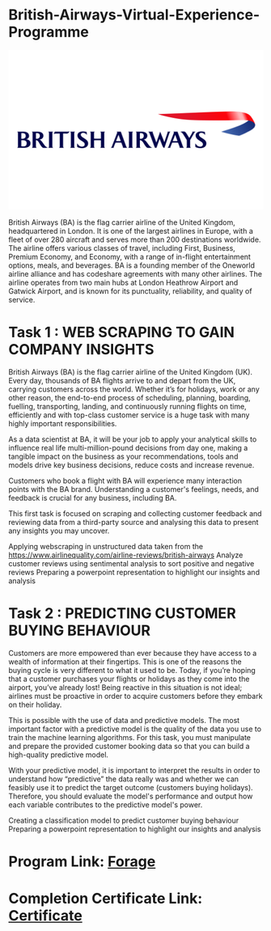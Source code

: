 # British-Airways-Virtual-Experience-Programme

<img src="https://raw.githubusercontent.com/Thandokazi-Dlamini/British-Airways-Virtual-Experience-Programme/main/British-Airways-Logo.png" alt="British Airways">

British Airways (BA) is the flag carrier airline of the United Kingdom, headquartered in London. It is one of the largest airlines in Europe, with a fleet of over 280 aircraft and serves more than 200 destinations worldwide. The airline offers various classes of travel, including First, Business, Premium Economy, and Economy, with a range of in-flight entertainment options, meals, and beverages. BA is a founding member of the Oneworld airline alliance and has codeshare agreements with many other airlines. The airline operates from two main hubs at London Heathrow Airport and Gatwick Airport, and is known for its punctuality, reliability, and quality of service.

# Task 1 : WEB SCRAPING TO GAIN COMPANY INSIGHTS
British Airways (BA) is the flag carrier airline of the United Kingdom (UK). Every day, thousands of BA flights arrive to and depart from the UK, carrying customers across the world. Whether it’s for holidays, work or any other reason, the end-to-end process of scheduling, planning, boarding, fuelling, transporting, landing, and continuously running flights on time, efficiently and with top-class customer service is a huge task with many highly important responsibilities.

As a data scientist at BA, it will be your job to apply your analytical skills to influence real life multi-million-pound decisions from day one, making a tangible impact on the business as your recommendations, tools and models drive key business decisions, reduce costs and increase revenue.

Customers who book a flight with BA will experience many interaction points with the BA brand. Understanding a customer's feelings, needs, and feedback is crucial for any business, including BA.

This first task is focused on scraping and collecting customer feedback and reviewing data from a third-party source and analysing this data to present any insights you may uncover.

Applying webscraping in unstructured data taken from the https://www.airlinequality.com/airline-reviews/british-airways
Analyze customer reviews using sentimental analysis to sort positive and negative reviews
Preparing a powerpoint representation to highlight our insights and analysis
# Task 2 : PREDICTING CUSTOMER BUYING BEHAVIOUR
Customers are more empowered than ever because they have access to a wealth of information at their fingertips. This is one of the reasons the buying cycle is very different to what it used to be. Today, if you’re hoping that a customer purchases your flights or holidays as they come into the airport, you’ve already lost! Being reactive in this situation is not ideal; airlines must be proactive in order to acquire customers before they embark on their holiday.

This is possible with the use of data and predictive models. The most important factor with a predictive model is the quality of the data you use to train the machine learning algorithms. For this task, you must manipulate and prepare the provided customer booking data so that you can build a high-quality predictive model.

With your predictive model, it is important to interpret the results in order to understand how “predictive” the data really was and whether we can feasibly use it to predict the target outcome (customers buying holidays). Therefore, you should evaluate the model's performance and output how each variable contributes to the predictive model's power.

Creating a classification model to predict customer buying behaviour
Preparing a powerpoint representation to highlight our insights and analysis

# <p>Program Link: <a href="https://www.theforage.com/virtual-internships/NjynCWzGSaWXQCxSX?ref=EELMasFZu8H7sGv4t" target="_blank">Forage</a></p>
# <p>Completion Certificate Link: <a href="https://forage-uploads-prod.s3.amazonaws.com/completion-certificates/British%20Airways/NjynCWzGSaWXQCxSX_British%20Airways_2WBpHm3fZYJNSS3TK_1704996468317_completion_certificate.pdf" target="_blank">Certificate</a></p>

